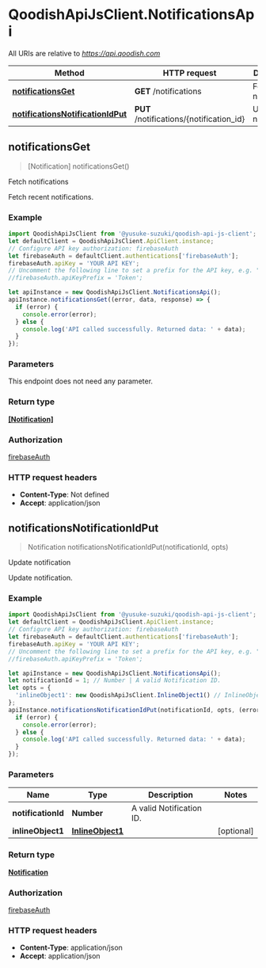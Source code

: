 # QoodishApiJsClient.NotificationsApi

All URIs are relative to *https://api.qoodish.com*

Method | HTTP request | Description
------------- | ------------- | -------------
[**notificationsGet**](NotificationsApi.md#notificationsGet) | **GET** /notifications | Fetch notifications
[**notificationsNotificationIdPut**](NotificationsApi.md#notificationsNotificationIdPut) | **PUT** /notifications/{notification_id} | Update notification



## notificationsGet

> [Notification] notificationsGet()

Fetch notifications

Fetch recent notifications.

### Example

```javascript
import QoodishApiJsClient from '@yusuke-suzuki/qoodish-api-js-client';
let defaultClient = QoodishApiJsClient.ApiClient.instance;
// Configure API key authorization: firebaseAuth
let firebaseAuth = defaultClient.authentications['firebaseAuth'];
firebaseAuth.apiKey = 'YOUR API KEY';
// Uncomment the following line to set a prefix for the API key, e.g. "Token" (defaults to null)
//firebaseAuth.apiKeyPrefix = 'Token';

let apiInstance = new QoodishApiJsClient.NotificationsApi();
apiInstance.notificationsGet((error, data, response) => {
  if (error) {
    console.error(error);
  } else {
    console.log('API called successfully. Returned data: ' + data);
  }
});
```

### Parameters

This endpoint does not need any parameter.

### Return type

[**[Notification]**](Notification.md)

### Authorization

[firebaseAuth](../README.md#firebaseAuth)

### HTTP request headers

- **Content-Type**: Not defined
- **Accept**: application/json


## notificationsNotificationIdPut

> Notification notificationsNotificationIdPut(notificationId, opts)

Update notification

Update notification.

### Example

```javascript
import QoodishApiJsClient from '@yusuke-suzuki/qoodish-api-js-client';
let defaultClient = QoodishApiJsClient.ApiClient.instance;
// Configure API key authorization: firebaseAuth
let firebaseAuth = defaultClient.authentications['firebaseAuth'];
firebaseAuth.apiKey = 'YOUR API KEY';
// Uncomment the following line to set a prefix for the API key, e.g. "Token" (defaults to null)
//firebaseAuth.apiKeyPrefix = 'Token';

let apiInstance = new QoodishApiJsClient.NotificationsApi();
let notificationId = 1; // Number | A valid Notification ID.
let opts = {
  'inlineObject1': new QoodishApiJsClient.InlineObject1() // InlineObject1 | 
};
apiInstance.notificationsNotificationIdPut(notificationId, opts, (error, data, response) => {
  if (error) {
    console.error(error);
  } else {
    console.log('API called successfully. Returned data: ' + data);
  }
});
```

### Parameters


Name | Type | Description  | Notes
------------- | ------------- | ------------- | -------------
 **notificationId** | **Number**| A valid Notification ID. | 
 **inlineObject1** | [**InlineObject1**](InlineObject1.md)|  | [optional] 

### Return type

[**Notification**](Notification.md)

### Authorization

[firebaseAuth](../README.md#firebaseAuth)

### HTTP request headers

- **Content-Type**: application/json
- **Accept**: application/json


